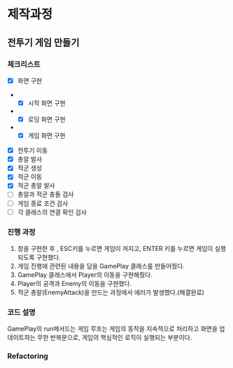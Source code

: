 # 제작과정

## 전투기 게임 만들기

### 체크리스트 


- [x] 화면 구현
- - [x] 시작 화면 구현
- - [x] 로딩 화면 구현
- - [x] 게임 화면 구현
- [x] 전투기 이동
- [x] 총알 발사
- [x] 적군 생성
- [x] 적군 이동
- [x] 적군 총알 발사
- [ ] 총알과 적군 충돌 검사
- [ ] 게임 종료 조건 검사
- [ ] 각 클래스의 연결 확인 검사

### 진행 과정
1. 창을 구현한 후 , ESC키를 누르면 게임이 꺼지고, ENTER 키를 누르면 게임이 실행 되도록 구현했다.
2. 게임 진행에 관련된 내용을 담을 GamePlay 클래스를 만들어줬다.
3. GamePlay 클래스에서 Player의 이동을 구현해줬다.
4. Player의 공격과 Enemy의 이동을 구현했다.
5. 적군 총알(EnemyAttack)을 만드는 과정에서 에러가 발생했다.(해결완료)
### 코드 설명
GamePlay의 run메서드는 게임 루프는 게임의 동작을 지속적으로 처리하고 화면을 업데이트하는 무한 반복문으로, 게임의 핵심적인 로직이 실행되는 부분이다. 


### Refactoring

